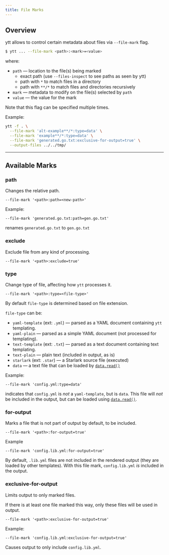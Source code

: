 ```yaml
---
title: File Marks
---
```


## Overview

ytt allows to control certain metadata about files via `--file-mark` flag.

```bash
$ ytt ... --file-mark <path>:<mark>=<value>
```

where:
- `path` — location to the file(s) being marked
    - exact path (use `--files-inspect` to see paths as seen by ytt)
    - path with `*` to match files in a directory
    - path with `**/*` to match files and directories recursively
- `mark` — metadata to modify on the file(s) selected by `path`
- `value` — the value for the mark

Note that this flag can be specified multiple times. 

Example: 

```bash
ytt -f . \
  --file-mark 'alt-example**/*:type=data' \
  --file-mark 'example**/*:type=data' \
  --file-mark 'generated.go.txt:exclusive-for-output=true' \
  --output-files ../../tmp/
```

---
## Available Marks

### path

Changes the relative path.

```
--file-mark '<path>:path=<new-path>'
```

Example: 

```
--file-mark 'generated.go.txt:path=gen.go.txt'
```

renames `generated.go.txt` to `gen.go.txt`

### exclude

Exclude file from any kind of processing. 

```
--file-mark '<path>:exclude=true'
```

### type

Change type of file, affecting how `ytt` processes it. 

```
--file-mark '<path>:type=<file-type>'
```

By default `file-type` is determined based on file extension. 

`file-type` can be: 
- `yaml-template` (ext: `.yml`) — parsed as a YAML document containing `ytt` templating.
- `yaml-plain` — parsed as a simple YAML document (not processed for templating).
- `text-template` (ext: `.txt`) — parsed as a text document containing text templating.
- `text-plain` — plain text (included in output, as is)
- `starlark` (ext: `.star`) — a Starlark source file (executed)
- `data` — a text file that can be loaded by [`data.read()`](lang-ref-ytt.md#data)
 
Example:

```
--file-mark 'config.yml:type=data'
```

indicates that `config.yml` is _not_ a `yaml-template`, but is `data`. This file will _not_
be included in the output, but can be loaded using [`data.read()`](lang-ref-ytt.md#data).

### for-output

Marks a file that is not part of output by default, to be included.

```
--file-mark '<path>:for-output=true'
```

Example
```
--file-mark 'config.lib.yml:for-output=true'
```

By default, `.lib.yml` files are not included in the rendered output (they are loaded
by other templates).  With this file mark, `config.lib.yml` _is_ included in the output.

### exclusive-for-output

Limits output to only marked files.

If there is at least one file marked this way, only these files will be used in output. 

```
--file-mark '<path>:exclusive-for-output=true'
```

Example:
```
--file-mark 'config.lib.yml:exclusive-for-output=true'
```

Causes output to only include `config.lib.yml`.


